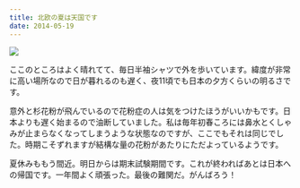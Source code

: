 ```yaml
---
title: 北欧の夏は天国です
date: 2014-05-19
---
```


![](https://photos.xar.sh/21095149181_88c33f5502_z.jpg)

ここのところはよく晴れてて、毎日半袖シャツで外を歩いています。緯度が非常に高い場所なので日が暮れるのも遅く、夜11頃でも日本の夕方くらいの明るさです。

意外と杉花粉が飛んでいるので花粉症の人は気をつけたほうがいいかもです。日本よりも遅く始まるので油断していました。私は毎年初春ころには鼻水とくしゃみが止まらなくなってしまうような状態なのですが、ここでもそれは同じでした。時期こそずれますが結構な量の花粉があたりにただよっているようです。

夏休みももう間近。明日からは期末試験期間です。これが終わればあとは日本への帰国です。一年間よく頑張った。最後の難関だ。がんばろう！
